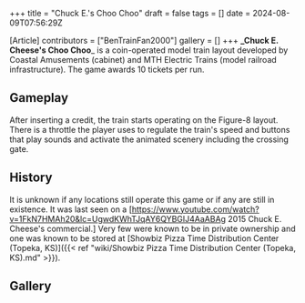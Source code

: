 +++
title = "Chuck E.'s Choo Choo"
draft = false
tags = []
date = 2024-08-09T07:56:29Z

[Article]
contributors = ["BenTrainFan2000"]
gallery = []
+++
**_Chuck E. Cheese's Choo Choo**_ is a coin-operated model train layout developed by Coastal Amusements (cabinet) and MTH Electric Trains (model railroad infrastructure). The game awards 10 tickets per run.

## Gameplay ##
After inserting a credit, the train starts operating on the Figure-8 layout. There is a throttle the player uses to regulate the train's speed and buttons that play sounds and activate the animated scenery including the crossing gate.

## History ##
It is unknown if any locations still operate this game or if any are still in existence. It was last seen on a [https://www.youtube.com/watch?v=1FkN7HMAh20&lc=UgwdKWhTJqAY6QYBGIJ4AaABAg 2015 Chuck E. Cheese's commercial.] Very few were known to be in private ownership and one was known to be stored at [Showbiz Pizza Time Distribution Center (Topeka, KS)]({{< ref "wiki/Showbiz Pizza Time Distribution Center (Topeka, KS).md" >}}).

## Gallery ##
